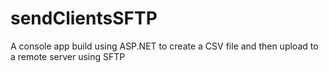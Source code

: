 # sendClientsSFTP
A console app build using ASP.NET to create a CSV file and then upload to a remote server using SFTP
